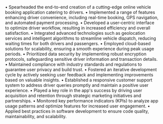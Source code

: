 • Spearheaded the end-to-end creation of a cutting-edge online vehicle booking 
application catering to drivers.
• Implemented a range of features enhancing driver convenience, including real-time 
booking, GPS navigation, and automated payment processing.
• Developed a user-centric interface to optimize driver workflow, resulting in 
increased efficiency and overall satisfaction.
• Integrated advanced technologies such as geolocation services and intelligent 
algorithms to streamline vehicle dispatch, reducing waiting times for both drivers 
and passengers.
• Employed cloud-based solutions for scalability, ensuring a smooth experience during 
peak usage periods.
• Prioritized data security by implementing robust encryption protocols, safeguarding 
sensitive driver information and transaction details.
• Maintained compliance with industry standards and regulations to guarantee user 
privacy and build trust.
• Fostered an iterative development cycle by actively seeking user feedback and 
implementing improvements based on valuable insights.
• Established a responsive customer support system to address driver queries 
promptly and maintain a positive user experience.
• Played a key role in the app's success by driving user acquisition and retention 
through strategic marketing initiatives and partnerships.
• Monitored key performance indicators (KPIs) to analyze app usage patterns and 
optimize features for increased user engagement.
• Applied best practices in software development to ensure code quality, 
maintainability, and scalability.
